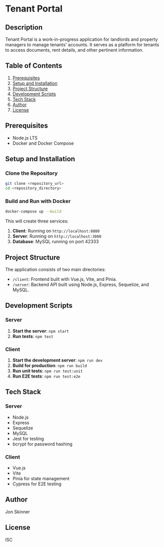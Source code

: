 # Tenant Portal

## Description

Tenant Portal is a work-in-progress application for landlords and property managers to manage tenants' accounts. It serves as a platform for tenants to access documents, rent details, and other pertinent information.

## Table of Contents

1. [Prerequisites](#prerequisites)
2. [Setup and Installation](#setup-and-installation)
3. [Project Structure](#project-structure)
4. [Development Scripts](#development-scripts)
5. [Tech Stack](#tech-stack)
6. [Author](#author)
7. [License](#license)

## Prerequisites

- Node.js LTS
- Docker and Docker Compose

## Setup and Installation

### Clone the Repository

```bash
git clone <repository_url>
cd <repository_directory>
```

### Build and Run with Docker

```bash
docker-compose up --build
```

This will create three services:

1. **Client**: Running on `http://localhost:8080`
2. **Server**: Running on `http://localhost:3000`
3. **Database**: MySQL running on port 42333

## Project Structure

The application consists of two main directories:

- `/client`: Frontend built with Vue.js, Vite, and Pinia.
- `/server`: Backend API built using Node.js, Express, Sequelize, and MySQL.

## Development Scripts

### Server

1. **Start the server**: `npm start`
2. **Run tests**: `npm test`

### Client

1. **Start the development server**: `npm run dev`
2. **Build for production**: `npm run build`
3. **Run unit tests**: `npm run test:unit`
4. **Run E2E tests**: `npm run test:e2e`

## Tech Stack

### Server

- Node.js
- Express
- Sequelize
- MySQL
- Jest for testing
- bcrypt for password hashing

### Client

- Vue.js
- Vite
- Pinia for state management
- Cypress for E2E testing

## Author

Jon Skinner

## License

ISC